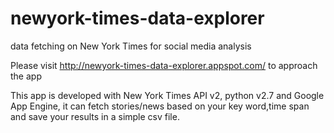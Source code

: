 newyork-times-data-explorer
===========================

data fetching on New York Times for social media analysis



Please visit http://newyork-times-data-explorer.appspot.com/ to approach the app

This app is developed with New York Times API v2, python v2.7 and Google App Engine, it can fetch stories/news based on your key word,time span and save your results in a simple csv file.
